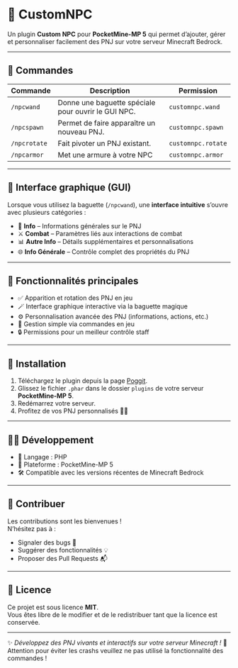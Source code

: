 # 🧙 CustomNPC

Un plugin **Custom NPC** pour **PocketMine-MP 5** qui permet d’ajouter, gérer et personnaliser facilement des PNJ sur votre serveur Minecraft Bedrock.

---

## 📜 Commandes

| Commande          | Description                                              | Permission        |
|-------------------|----------------------------------------------------------|-------------------|
| `/npcwand`        | Donne une baguette spéciale pour ouvrir le GUI NPC.      | `customnpc.wand`  |
| `/npcspawn`       | Permet de faire apparaître un nouveau PNJ.               | `customnpc.spawn` |
| `/npcrotate`      | Fait pivoter un PNJ existant.                            | `customnpc.rotate`|
| `/npcarmor`       | Met une armure à votre NPC                               | `customnpc.armor` |

---

## 🧰 Interface graphique (GUI)

Lorsque vous utilisez la baguette (`/npcwand`), une **interface intuitive** s’ouvre avec plusieurs catégories :

- 📝 **Info** – Informations générales sur le PNJ  
- ⚔️ **Combat** – Paramètres liés aux interactions de combat  
- 📊 **Autre Info** – Détails supplémentaires et personnalisations  
- 🌐 **Info Générale** – Contrôle complet des propriétés du PNJ

---

## 🧩 Fonctionnalités principales

- ✅ Apparition et rotation des PNJ en jeu  
- 🪄 Interface graphique interactive via la baguette magique  
- ⚙️ Personnalisation avancée des PNJ (informations, actions, etc.)  
- 💬 Gestion simple via commandes en jeu  
- 🔒 Permissions pour un meilleur contrôle staff

---

## 🚀 Installation

1. Téléchargez le plugin depuis la page [Poggit](https://poggit.pmmp.io/ci/AlexisVytb/CustomNPC/CustomNPC).  
2. Glissez le fichier `.phar` dans le dossier `plugins` de votre serveur **PocketMine-MP 5**.  
3. Redémarrez votre serveur.  
4. Profitez de vos PNJ personnalisés 🧍✨

---

## 🧑‍💻 Développement

- 🧾 Langage : PHP  
- 🧭 Plateforme : PocketMine-MP 5  
- 🛠️ Compatible avec les versions récentes de Minecraft Bedrock

---

## 🤝 Contribuer

Les contributions sont les bienvenues !  
N’hésitez pas à :
- Signaler des bugs 🐞
- Suggérer des fonctionnalités 💡
- Proposer des Pull Requests 📬

---

## 📝 Licence

Ce projet est sous licence **MIT**.  
Vous êtes libre de le modifier et de le redistribuer tant que la licence est conservée.

---

✨ _Développez des PNJ vivants et interactifs sur votre serveur Minecraft !_ 🧙
Attention pour éviter les crashs veuillez ne pas utilisé la fonctionnalité des commandes !
